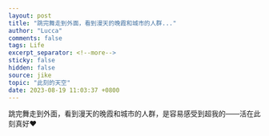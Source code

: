 ```yaml
---
layout: post
title: "跳完舞走到外面，看到漫天的晚霞和城市的人群..."
author: "Lucca"
comments: false
tags: Life
excerpt_separator: <!--more-->
sticky: false
hidden: false
source: jike
topic: "此刻的天空"
date: 2023-08-19 11:03:37 +0800
---
```


跳完舞走到外面，看到漫天的晚霞和城市的人群，是容易感受到超我的——活在此刻真好❤️

<!--more-->
